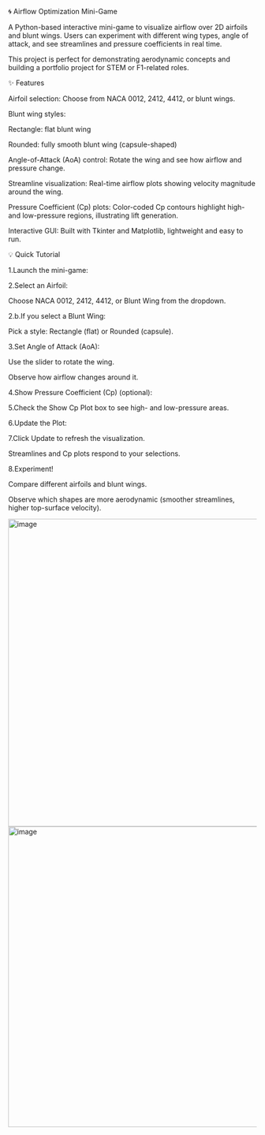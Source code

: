 🌀 Airflow Optimization Mini-Game

A Python-based interactive mini-game to visualize airflow over 2D airfoils and blunt wings.
Users can experiment with different wing types, angle of attack, and see streamlines and pressure coefficients in real time.

This project is perfect for demonstrating aerodynamic concepts and building a portfolio project for STEM or F1-related roles.

✨ Features

Airfoil selection:
Choose from NACA 0012, 2412, 4412, or blunt wings.

Blunt wing styles:

Rectangle: flat blunt wing

Rounded: fully smooth blunt wing (capsule-shaped)

Angle-of-Attack (AoA) control:
Rotate the wing and see how airflow and pressure change.

Streamline visualization:
Real-time airflow plots showing velocity magnitude around the wing.

Pressure Coefficient (Cp) plots:
Color-coded Cp contours highlight high- and low-pressure regions, illustrating lift generation.

Interactive GUI:
Built with Tkinter and Matplotlib, lightweight and easy to run.

💡 Quick Tutorial

1.Launch the mini-game:

2.Select an Airfoil:

  Choose NACA 0012, 2412, 4412, or Blunt Wing from the dropdown.

2.b.If you select a Blunt Wing:

  Pick a style: Rectangle (flat) or Rounded (capsule).

3.Set Angle of Attack (AoA):

  Use the slider to rotate the wing.

  Observe how airflow changes around it.

4.Show Pressure Coefficient (Cp) (optional):

5.Check the Show Cp Plot box to see high- and low-pressure areas.

6.Update the Plot:

7.Click Update to refresh the visualization.

  Streamlines and Cp plots respond to your selections.

8.Experiment!

  Compare different airfoils and blunt wings.

  Observe which shapes are more aerodynamic (smoother streamlines, higher top-surface velocity).

<img width="896" height="624" alt="image" src="https://github.com/user-attachments/assets/da39cc34-5055-4fb4-b940-4c6c878f5ae2" />

<img width="876" height="610" alt="image" src="https://github.com/user-attachments/assets/c9d1d77c-3f3c-4e2b-b7da-660e148a6d71" />

